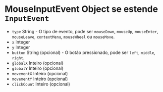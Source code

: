 # MouseInputEvent Object se estende `InputEvent`

* `type` String - O tipo de evento, pode ser `mouseDown`, `mouseUp`, `mouseEnter`, `mouseLeave`, `contextMenu`, `mouseWheel` ou `mouseMove`.
* `x` Integer
* `y` Integer
* `button` String (opcional) - O botão pressionado, pode ser `left`, `middle`, `right`.
* `globalX` Inteiro (opcional)
* `globalY` Inteiro (opcional)
* `movementX` Inteiro (opcional)
* `movementY` Inteiro (opcional)
* `clickCount` Inteiro (opcional)
